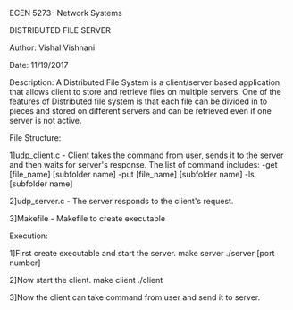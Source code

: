 ECEN 5273- Network Systems

DISTRIBUTED FILE SERVER

Author: Vishal Vishnani

Date: 11/19/2017

Description: A Distributed File System is a client/server based application that allows client to store and retrieve files on multiple servers. One of the features of Distributed file system is that  each  file  can  be  divided  in  to  pieces  and  stored  on  different  servers and  can  be retrieved even if one server is not active.

File Structure:

1]udp_client.c - Client takes the command from user, sends it to the server and then waits for server's response.
                 The list of command includes:
                 -get [file_name] [subfolder name]
                 -put [file_name] [subfolder name]
                 -ls  [subfolder name]

2]udp_server.c - The server responds to the client's request.

3]Makefile - Makefile to create executable


Execution:

1]First create executable and start the server.
    make server
    ./server [port number]

2]Now start the client.
    make client
    ./client 

3]Now the client can take command from user and send it to server.
